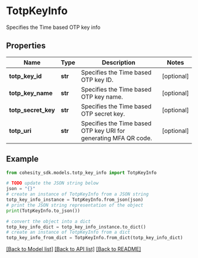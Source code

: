 # TotpKeyInfo

Specifies the Time based OTP key info

## Properties

Name | Type | Description | Notes
------------ | ------------- | ------------- | -------------
**totp_key_id** | **str** | Specifies the Time based OTP key ID. | [optional] 
**totp_key_name** | **str** | Specifies the Time based OTP key name. | [optional] 
**totp_secret_key** | **str** | Specifies the Time based OTP secret key. | [optional] 
**totp_uri** | **str** | Specifies the Time based OTP key URI for generating MFA QR code. | [optional] 

## Example

```python
from cohesity_sdk.models.totp_key_info import TotpKeyInfo

# TODO update the JSON string below
json = "{}"
# create an instance of TotpKeyInfo from a JSON string
totp_key_info_instance = TotpKeyInfo.from_json(json)
# print the JSON string representation of the object
print(TotpKeyInfo.to_json())

# convert the object into a dict
totp_key_info_dict = totp_key_info_instance.to_dict()
# create an instance of TotpKeyInfo from a dict
totp_key_info_from_dict = TotpKeyInfo.from_dict(totp_key_info_dict)
```
[[Back to Model list]](../README.md#documentation-for-models) [[Back to API list]](../README.md#documentation-for-api-endpoints) [[Back to README]](../README.md)


